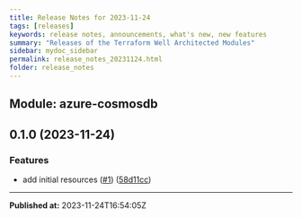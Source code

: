 ```yaml
---
title: Release Notes for 2023-11-24
tags: [releases]
keywords: release notes, announcements, what's new, new features
summary: "Releases of the Terraform Well Architected Modules"
sidebar: mydoc_sidebar
permalink: release_notes_20231124.html
folder: release_notes
---
```


## Module: azure-cosmosdb
## 0.1.0 (2023-11-24)


### Features

* add initial resources ([#1](https://github.com/CloudNationHQ/terraform-azure-cosmosdb/releases/tag/v0.1.0)) ([58d11cc](https://github.com/CloudNationHQ/terraform-azure-cosmosdb/commit/58d11ccd8721aecb5a3a4d03109ca32753165442))

---

**Published at:** 2023-11-24T16:54:05Z


